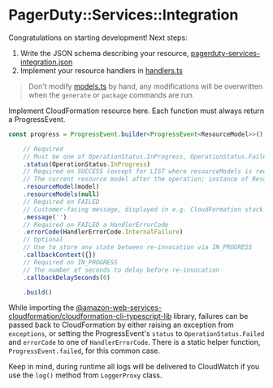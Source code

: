 # PagerDuty::Services::Integration

Congratulations on starting development! Next steps:

1. Write the JSON schema describing your resource, [pagerduty-services-integration.json](./pagerduty-services-integration.json)
2. Implement your resource handlers in [handlers.ts](./pagerduty-services-integration/handlers.ts)

> Don't modify [models.ts](./pagerduty-services-integration/models.ts) by hand, any modifications will be overwritten when the `generate` or `package` commands are run.

Implement CloudFormation resource here. Each function must always return a ProgressEvent.

```typescript
const progress = ProgressEvent.builder<ProgressEvent<ResourceModel>>()

    // Required
    // Must be one of OperationStatus.InProgress, OperationStatus.Failed, OperationStatus.Success
    .status(OperationStatus.InProgress)
    // Required on SUCCESS (except for LIST where resourceModels is required)
    // The current resource model after the operation; instance of ResourceModel class
    .resourceModel(model)
    .resourceModels(null)
    // Required on FAILED
    // Customer-facing message, displayed in e.g. CloudFormation stack events
    .message('')
    // Required on FAILED a HandlerErrorCode
    .errorCode(HandlerErrorCode.InternalFailure)
    // Optional
    // Use to store any state between re-invocation via IN_PROGRESS
    .callbackContext({})
    // Required on IN_PROGRESS
    // The number of seconds to delay before re-invocation
    .callbackDelaySeconds(0)

    .build()
```

While importing the [@amazon-web-services-cloudformation/cloudformation-cli-typescript-lib](https://github.com/aws-cloudformation/cloudformation-cli-typescript-plugin) library, failures can be passed back to CloudFormation by either raising an exception from `exceptions`, or setting the ProgressEvent's `status` to `OperationStatus.Failed` and `errorCode` to one of `HandlerErrorCode`. There is a static helper function, `ProgressEvent.failed`, for this common case.

Keep in mind, during runtime all logs will be delivered to CloudWatch if you use the `log()` method from `LoggerProxy` class.
